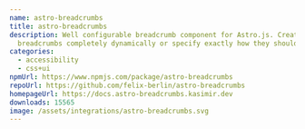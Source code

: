 ```yaml
---
name: astro-breadcrumbs
title: astro-breadcrumbs
description: Well configurable breadcrumb component for Astro.js. Create
  breadcrumbs completely dynamically or specify exactly how they should look.
categories:
  - accessibility
  - css+ui
npmUrl: https://www.npmjs.com/package/astro-breadcrumbs
repoUrl: https://github.com/felix-berlin/astro-breadcrumbs
homepageUrl: https://docs.astro-breadcrumbs.kasimir.dev
downloads: 15565
image: /assets/integrations/astro-breadcrumbs.svg
---
```

